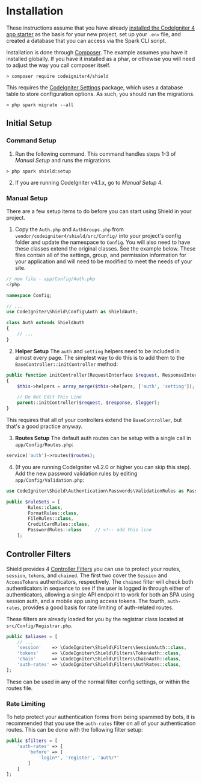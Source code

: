 # Installation

These instructions assume that you have already [installed the CodeIgniter 4 app starter](https://codeigniter.com/user_guide/installation/installing_composer.html) as the basis for your new project, set up your `.env` file, and created a database that you can access via the Spark CLI script.

Installation is done through [Composer](https://getcomposer.org). The example assumes you have it installed globally.
If you have it installed as a phar, or othewise you will need to adjust the way you call composer itself.

```
> composer require codeigniter4/shield
```

This requires the [CodeIgniter Settings](https://github.com/codeigniter4/settings) package, which uses a database
table to store configuration options. As such, you should run the migrations.

```
> php spark migrate --all
```

## Initial Setup

### Command Setup

1. Run the following command. This command handles steps 1-3 of *Manual Setup* and runs the migrations.

```
> php spark shield:setup
```

2. If you are running CodeIgniter v4.1.x, go to *Manual Setup* 4.

### Manual Setup

There are a few setup items to do before you can start using Shield in
your project.

1. Copy the `Auth.php` and  `AuthGroups.php` from `vendor/codeigniter4/shield/src/Config/` into your project's config folder and update the namespace to `Config`. You will also need to have these classes extend the original classes. See the example below. These files contain all of the settings, group, and permission information for your application and will need to be modified to meet the needs of your site.

```php
// new file - app/Config/Auth.php
<?php

namespace Config;

// ...
use CodeIgniter\Shield\Config\Auth as ShieldAuth;

class Auth extends ShieldAuth
{
    // ...
}
```

2. **Helper Setup** The `auth` and `setting` helpers need to be included in almost every page. The simplest way to do this is to add them to the `BaseController::initController` method:

```php
public function initController(RequestInterface $request, ResponseInterface $response, LoggerInterface $logger)
{
    $this->helpers = array_merge($this->helpers, ['auth', 'setting']);

    // Do Not Edit This Line
    parent::initController($request, $response, $logger);
}
```

This requires that all of your controllers extend the `BaseController`, but that's a good practice anyway.

3. **Routes Setup** The default auth routes can be setup with a single call in `app/Config/Routes.php`:

```php
service('auth')->routes($routes);
```

4. (If you are running CodeIgniter v4.2.0 or higher you can skip this step). Add the new password validation rules
by editing `app/Config/Validation.php`:

```php
use CodeIgniter\Shield\Authentication\Passwords\ValidationRules as PasswordRules;

public $ruleSets = [
        Rules::class,
        FormatRules::class,
        FileRules::class,
        CreditCardRules::class,
        PasswordRules::class     // <!-- add this line
    ];
```

## Controller Filters

Shield provides 4 [Controller Filters](https://codeigniter.com/user_guide/incoming/filters.html) you can
use to protect your routes, `session`, `tokens`, and `chained`. The first two cover the `Session` and
`AccessTokens` authenticators, respectively. The `chained` filter will check both authenticators in sequence
to see if the user is logged in through either of authenticators, allowing a single API endpoint to
work for both an SPA using session auth, and a mobile app using access tokens. The fourth, `auth-rates`,
provides a good basis for rate limiting of auth-related routes.

These filters are already loaded for you by the registrar class located at `src/Config/Registrar.php`.

```php
public $aliases = [
    // ...
    'session'    => \CodeIgniter\Shield\Filters\SessionAuth::class,
    'tokens'     => \CodeIgniter\Shield\Filters\TokenAuth::class,
    'chain'      => \CodeIgniter\Shield\Filters\ChainAuth::class,
    'auth-rates' => \CodeIgniter\Shield\Filters\AuthRates::class,
];
```

These can be used in any of the normal filter config settings, or within the routes file.

### Rate Limiting

To help protect your authentication forms from being spammed by bots, it is recommended that you use
the `auth-rates` filter on all of your authentication routes. This can be done with the following
filter setup:

```php
public $filters = [
    'auth-rates' => [
        'before' => [
            'login*', 'register', 'auth/*'
        ]
    ]
];
```
